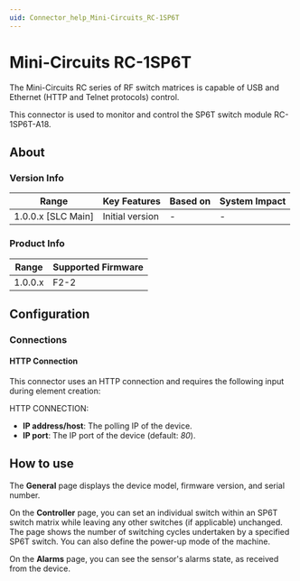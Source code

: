 ```yaml
---
uid: Connector_help_Mini-Circuits_RC-1SP6T
---
```


# Mini-Circuits RC-1SP6T

The Mini-Circuits RC series of RF switch matrices is capable of USB and Ethernet (HTTP and Telnet protocols) control.

This connector is used to monitor and control the SP6T switch module RC-1SP6T-A18.

## About

### Version Info

| Range                | Key Features     | Based on     | System Impact     |
|----------------------|------------------|--------------|-------------------|
| 1.0.0.x \[SLC Main\] | Initial version  | \-           | \-                |

### Product Info

| Range     | Supported Firmware     |
|-----------|------------------------|
| 1.0.0.x   | F2-2                   |

## Configuration

### Connections

#### HTTP Connection

This connector uses an HTTP connection and requires the following input during element creation:

HTTP CONNECTION:

- **IP address/host**: The polling IP of the device.
- **IP port**: The IP port of the device (default: *80*).

## How to use

The **General** page displays the device model, firmware version, and serial number.

On the **Controller** page, you can set an individual switch within an SP6T switch matrix while leaving any other switches (if applicable) unchanged. The page shows the number of switching cycles undertaken by a specified SP6T switch. You can also define the power-up mode of the machine.

On the **Alarms** page, you can see the sensor's alarms state, as received from the device.
